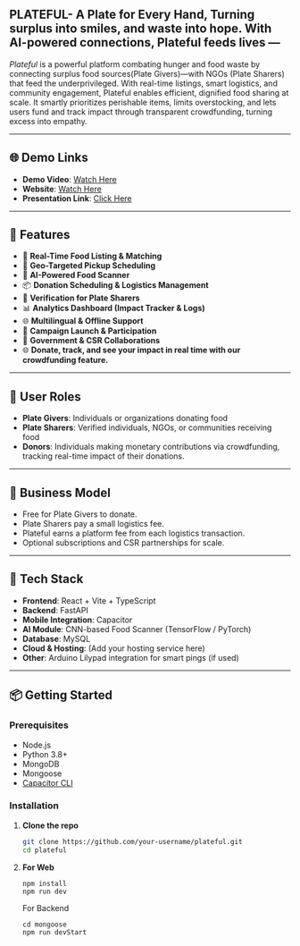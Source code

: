 ## PLATEFUL- A Plate for Every Hand, Turning surplus into smiles, and waste into hope. With AI-powered connections, Plateful feeds lives —

*Plateful* is a powerful platform combating hunger and food waste by connecting surplus food sources(Plate Givers)—with NGOs (Plate Sharers) that feed the underprivileged. With real-time listings, smart logistics, and community engagement, Plateful enables efficient, dignified food sharing at scale. It smartly prioritizes perishable items, limits overstocking, and lets users fund and track impact through transparent crowdfunding, turning excess into empathy.


---

## 🌐 Demo Links

- **Demo Video**: [Watch Here](https://drive.google.com/file/d/1npKxaZ3WOSpXu_zM1x7WDlU2GxvNjYSE/view) 
- **Website**: [Watch Here](https://drive.google.com/file/d/1-P9TSejuR74IrlvfKArs8GqkGIjDFD1f/view?usp=sharing) 
- **Presentation Link**: [Click Here](https://www.canva.com/design/DAGkUr3MUJ4/Ho0Qg3negsPfrtzPnflcPA/view?utm_content=DAGkUr3MUJ4&utm_campaign=designshare&utm_medium=link2&utm_source=uniquelinks&utlId=h10af00e94c)

---

## 🚀 Features

- 🔁 **Real-Time Food Listing & Matching**
- 📍 **Geo-Targeted Pickup Scheduling**
- 🧠 **AI-Powered Food Scanner**
- 📦 **Donation Scheduling & Logistics Management**
- 🔐 **Verification for Plate Sharers**
- 📊 **Analytics Dashboard (Impact Tracker & Logs)**
- 🌐 **Multilingual & Offline Support**
- 🎯 **Campaign Launch & Participation**
- 🤝 **Government & CSR Collaborations**
- 🌐 **Donate, track, and see your impact in real time with our crowdfunding feature.**

---

## 👥 User Roles

- **Plate Givers**: Individuals or organizations donating food
- **Plate Sharers**: Verified individuals, NGOs, or communities receiving food
- **Donors**: Individuals making monetary contributions via crowdfunding, tracking real-time impact of their donations.

---

## 💼 Business Model

- Free for Plate Givers to donate.
- Plate Sharers pay a small logistics fee.
- Plateful earns a platform fee from each logistics transaction.
- Optional subscriptions and CSR partnerships for scale.

---

## 📲 Tech Stack

- **Frontend**: React + Vite + TypeScript
- **Backend**: FastAPI
- **Mobile Integration**: Capacitor
- **AI Module**: CNN-based Food Scanner (TensorFlow / PyTorch)
- **Database**: MySQL
- **Cloud & Hosting**: (Add your hosting service here)
- **Other**: Arduino Lilypad integration for smart pings (if used)

---

## 📦 Getting Started

### Prerequisites

- Node.js
- Python 3.8+
- MongoDB
- Mongoose
- [Capacitor CLI](https://capacitorjs.com/docs/getting-started)

### Installation

1. **Clone the repo**
   ```bash
   git clone https://github.com/your-username/plateful.git
   cd plateful
   
2. **For Web**
   ```
   npm install
   npm run dev
   ```
   For Backend 
   ```
   cd mongoose
   npm run devStart
   ```

